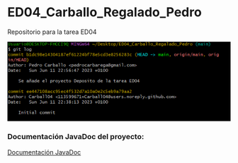 # ED04_Carballo_Regalado_Pedro
Repositorio para la tarea ED04

![](https://github.com/Carball04/ED04_Carballo_Regalado_Pedro/blob/main/img/Captura%20git%20log.PNG)

### Documentación JavaDoc del proyecto:

[Documentación JavaDoc](file:///C:/Users/Usuario/Desktop/ED04_Carballo_Regalado_Pedro/Deposito/dist/javadoc/cuentas/package-summary.html)
